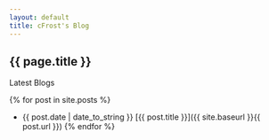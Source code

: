 ```yaml
---
layout: default
title: cFrost's Blog
---
```

## {{ page.title }}
Latest Blogs

{% for post in site.posts %}
* {{ post.date | date_to_string }} [{{ post.title }}]({{ site.baseurl }}{{ post.url }})
{% endfor %}
